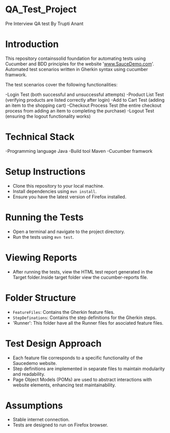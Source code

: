 # QA_Test_Project


Pre Interview QA test By Trupti Anant

# Introduction

This repository containssolid foundation for automating tests using Cucumber and BDD principles for the website 'www.SauceDemo.com'. 
Automated test scenarios written in Gherkin syntax using cucumber framwork.

The test scenarios cover the following functionalities:

-Login Test (both successful and unsuccessful attempts)
-Product List Test (verifying products are listed correctly after login)
-Add to Cart Test (adding an item to the shopping cart)
-Checkout Process Test (the entire checkout process from adding an item to completing the purchase)
-Logout Test (ensuring the logout functionality works)

# Technical Stack

-Programming language Java
-Build tool Maven
-Cucumber framwork

# Setup Instructions

- Clone this repository to your local machine.
- Install dependencies using `mvn install`.
- Ensure you have the latest version of Firefox installed.


# Running the Tests

- Open a terminal and navigate to the project directory.
- Run the tests using `mvn test`.

# Viewing Reports

- After running the tests, view the HTML test report generated in the Target folder.Inside target folder view the cucumber-reports file.

# Folder Structure
- `FeatureFiles`: Contains the Gherkin feature files.
- `StepDefinations`: Contains the step definitions for the Gherkin steps.
- 'Runner': This folder have all the Runner files for asociated feature files.

# Test Design Approach

- Each feature file corresponds to a specific functionality of the Saucedemo website.
- Step definitions are implemented in separate files to maintain modularity and readability.
- Page Object Models (POMs) are used to abstract interactions with website elements, enhancing test maintainability.

# Assumptions

-  Stable internet connection.
- Tests are designed to run on Firefox browser.
  

